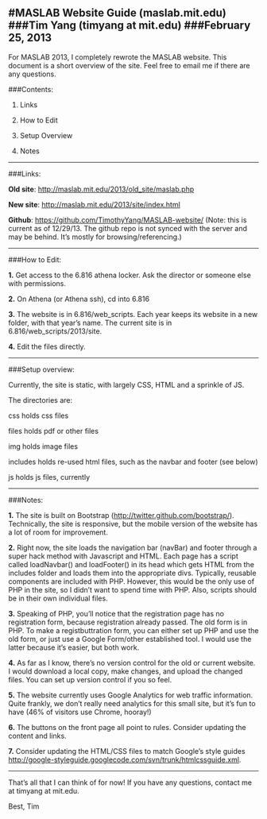 #MASLAB Website Guide (maslab.mit.edu)
###Tim Yang (timyang at mit.edu) 
###February 25, 2013 
---
For MASLAB 2013, I completely rewrote the MASLAB website. This document is a short overview of the site. Feel free to email me if there are any questions.

###Contents:

1. Links

2. How to Edit

3. Setup Overview

4. Notes

---

###Links:

**Old site**: http://maslab.mit.edu/2013/old_site/maslab.php

**New site**: http://maslab.mit.edu/2013/site/index.html

**Github**: https://github.com/TimothyYang/MASLAB-website/ 
(Note: this is current as of 12/29/13. The github repo is not synced with the server and may be behind. It’s mostly for browsing/referencing.)

---

###How to Edit:

**1.** Get access to the 6.816 athena locker. Ask the director or someone else with permissions.

**2.** On Athena (or Athena ssh), cd into 6.816

**3.** <notextile>The website is in 6.816/web_scripts. Each year keeps its website in a new folder, with that year’s name. The current site is in 6.816/web_scripts/2013/site. </notextile>

**4.** Edit the files directly.

---

###Setup overview:

Currently, the site is static, with largely CSS, HTML and a sprinkle of JS. 


The directories are:

  css		    holds css files

  files 		holds pdf or other files

  img		    holds image files

  includes 	holds re-used html files, such as the navbar and footer (see below)

  js		    holds js files, currently 
  
---

###Notes:

**1.** The site is built on Bootstrap (http://twitter.github.com/bootstrap/). Technically, the site is responsive, but the mobile version of the website has a lot of room for improvement.

**2.** Right now, the site loads the navigation bar (navBar) and footer through a super hack method with Javascript and HTML. Each page has a script called loadNavbar() and loadFooter() in its head which gets HTML from the includes folder and loads them into the appropriate divs. Typically, reusable components are included with PHP. However, this would be the only use of PHP in the site, so I didn’t want to spend time with PHP. Also, scripts should be in their own individual files.

**3.** Speaking of PHP, you’ll notice that the registration page has no registration form, because registration already passed. The old form is in PHP. To make a registbuttration form, you can either set up PHP and use the old form, or just use a Google Form/other established tool. I would use the latter because it’s easier, but both work.

**4.** As far as I know, there’s no version control for the old or current website. I would download a local copy, make changes, and upload the changed files. You can set up version control if you so feel.

**5.** The website currently uses Google Analytics for web traffic information. Quite frankly, we don’t really need analytics for this small site, but it’s fun to have (46% of visitors use Chrome, hooray!) 

**6.** The buttons on the front page all point to rules. Consider updating the content and links.

**7.** Consider updating the HTML/CSS files to match Google’s style guides http://google-styleguide.googlecode.com/svn/trunk/htmlcssguide.xml.

---

That’s all that I can think of for now! If you have any questions, contact me at timyang at mit.edu.

Best,
Tim
